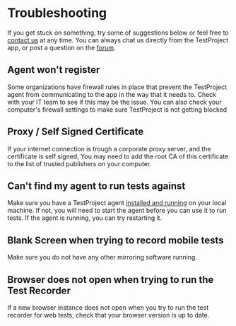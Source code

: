 # Troubleshooting

If you get stuck on something, try some of suggestions below or feel free to [contact us](https://testproject.io/contact-us/) at any time.  You can always chat us directly from the TestProject app, or post a question on the [forum](https://forum.testproject.io/).

## Agent won't register

Some organizations have firewall rules in place that prevent the TestProject agent from communicating to the app in the way that it needs to. Check with your IT team to see if this may be the issue.  You can also check your computer's firewall settings to make sure TestProject is not getting blocked

## Proxy / Self Signed Certificate

If your internet connection is trough a corporate proxy server, and the certificate is self signed, You may need to add the root CA of this certificate to the list of trusted publishers on your computer.

## Can't find my agent to run tests against

Make sure you have a TestProject agent [installed and running](../../getting-started/installation-and-setup.md) on your local machine. If not, you will need to start the agent before you can use it to run tests. If the agent is running, you can try restarting it.

## Blank Screen when trying to record mobile tests

Make sure you do not have any other mirroring software running.&#x20;

## Browser does not open when trying to run the Test Recorder

If a new browser instance does not open when you try to run the test recorder for web tests, check that your browser version is up to date.

